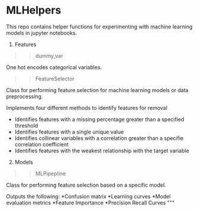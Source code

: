 # MLHelpers

This repo contains helper functions for experimenting with machine learning models in jupyter notebooks.

1. Features
>> dummy_var

One hot encodes categorical variables.

>> FeatureSelector

Class for performing feature selection for machine learning models or data preprocessing.

Implements four different methods to identify features for removal

* Identifies features with a missing percentage greater than a specified threshold
* Identifies features with a single unique value
* Identifies collinear variables with a correlation greater than a specifie correlation coefficient
* Identifies features with the weakest relationship with the target variable

2. Models
>> MLPipepline

   Class for performing feature selection based on a specific model.
   
   Outputs the following:
   *Confusion matrix
   *Learning curves
   *Model evaluation metrics
   *Feature Importance
   *Precision Recall Curves
    """

